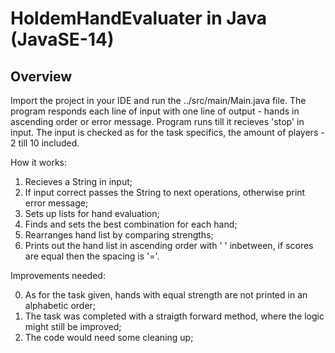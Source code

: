 # HoldemHandEvaluater in Java (JavaSE-14)

Overview
--------
Import the project in your IDE and run the ../src/main/Main.java file. The program responds each line of input with one line of output - hands in ascending order or error message. Program runs till it recieves 'stop' in input. The input is checked as for the task specifics, the amount of players - 2 till 10 included.

How it works:

1) Recieves a String in input;
2) If input correct passes the String to next operations, otherwise print error message;
3) Sets up lists for hand evaluation;
4) Finds and sets the best combination for each hand;
5) Rearranges hand list by comparing strengths;
6) Prints out the hand list in ascending order with ' ' inbetween, if scores are equal then the spacing is '='.


Improvements needed:

0) As for the task given, hands with equal strength are not printed in an alphabetic order;
1) The task was completed with a straigth forward method, where the logic might still be improved;
2) The code would need some cleaning up;
